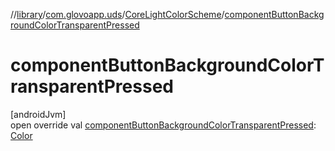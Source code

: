 //[library](../../../index.md)/[com.glovoapp.uds](../index.md)/[CoreLightColorScheme](index.md)/[componentButtonBackgroundColorTransparentPressed](component-button-background-color-transparent-pressed.md)

# componentButtonBackgroundColorTransparentPressed

[androidJvm]\
open override val [componentButtonBackgroundColorTransparentPressed](component-button-background-color-transparent-pressed.md): [Color](https://developer.android.com/reference/kotlin/androidx/compose/ui/graphics/Color.html)
